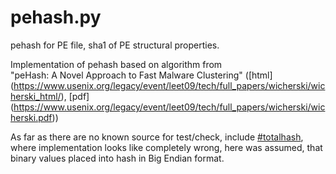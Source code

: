# pehash.py 
pehash for PE file, sha1 of PE structural properties.

Implementation of pehash based on algorithm from   
"peHash: A Novel Approach to Fast Malware Clustering"
([html] (https://www.usenix.org/legacy/event/leet09/tech/full_papers/wicherski/wicherski_html/),
 [pdf] (https://www.usenix.org/legacy/event/leet09/tech/full_papers/wicherski/wicherski.pdf))

As far as there are no known source for test/check, include [#totalhash](http://totalhash.com/blog/pehash-source-code/), where implementation looks like completely wrong, here was assumed, that binary values placed into hash in Big Endian format.

